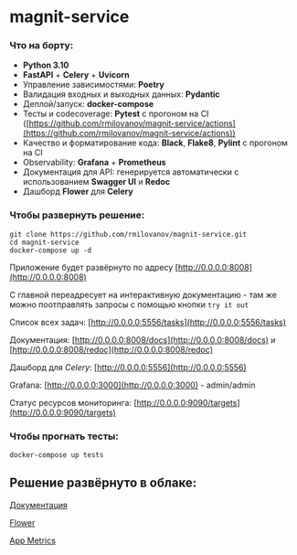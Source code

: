 # magnit-service

### Что на борту:
- **Python 3.10**
- **FastAPI** + **Celery** + **Uvicorn**
- Управление зависимостями: **Poetry**
- Валидация входных и выходных данных: **Pydantic**
- Деплой/запуск: **docker-compose**
- Тесты и codecoverage: **Pytest** с прогоном на CI ([https://github.com/rmilovanov/magnit-service/actions](https://github.com/rmilovanov/magnit-service/actions))
- Качество и форматирование кода: **Black**, **Flake8**, **Pylint** с прогоном на CI
- Observability: **Grafana** + **Prometheus**
- Документация для API: генерируется автоматически c использованием **Swagger UI** и **Redoc**
- Дашборд **Flower** для **Celery**

### Чтобы развернуть решение:
```shell-script
git clone https://github.com/rmilovanov/magnit-service.git
cd magnit-service
docker-compose up -d
```

Приложение будет развёрнуто по адресу [http://0.0.0.0:8008](http://0.0.0.0:8008)

C главной переадресует на интерактивную документацию - там же можно поотправлять запросы с помощью кнопки `try it out`

Список всех задач: [http://0.0.0.0:5556/tasks](http://0.0.0.0:5556/tasks)

Документация: [http://0.0.0.0:8008/docs](http://0.0.0.0:8008/docs) и [http://0.0.0.0:8008/redoc](http://0.0.0.0:8008/redoc)

Дашборд для *Celery*: [http://0.0.0.0:5556](http://0.0.0.0:5556)

Grafana: [http://0.0.0.0:3000](http://0.0.0.0:3000) - admin/admin

Статус ресурсов мониторинга: [http://0.0.0.0:9090/targets](http://0.0.0.0:9090/targets)

### Чтобы прогнать тесты:
`docker-compose up tests`


## Решение развёрнуто в облаке:

[Документация](http://77.222.42.195:8008/docs) 

[Flower](http://77.222.42.195:5556)

[App Metrics](http://77.222.42.195:3000/d/_eX4mpl3/fastapi-dashboard?orgId=1&refresh=5s)
